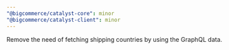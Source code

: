 ```yaml
---
"@bigcommerce/catalyst-core": minor
"@bigcommerce/catalyst-client": minor
---
```


Remove the need of fetching shipping countries by using the GraphQL data.
